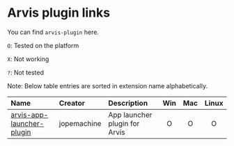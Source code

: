 # Arvis plugin links

You can find `arvis-plugin` here.

`O`: Tested on the platform

`X`: Not working

`?`: Not tested

Note: Below table entries are sorted in extension name alphabetically.

| Name                                                                                  | Creator     | Description                   | Win | Mac | Linux |
| :------------------------------------------------------------------------------------ | :---------- | :---------------------------- | :-: | :-: | :---: |
| [arvis-app-launcher-plugin](https://github.com/jopemachine/arvis-app-launcher-plugin) | jopemachine | App launcher plugin for Arvis |  O  |  O  |   O   |
